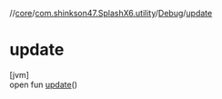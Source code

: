 //[core](../../../index.md)/[com.shinkson47.SplashX6.utility](../index.md)/[Debug](index.md)/[update](update.md)

# update

[jvm]\
open fun [update](update.md)()

